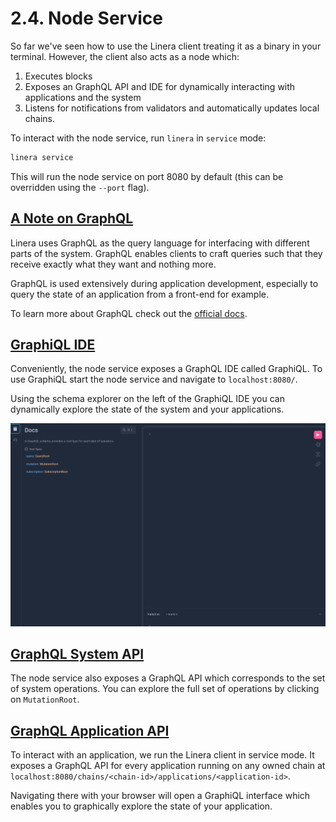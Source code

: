 # 2.4. Node Service

So far we've seen how to use the Linera client treating it as a binary in your terminal. However, the client also acts as a node which:

1. Executes blocks
2. Exposes an GraphQL API and IDE for dynamically interacting with applications and the system
3. Listens for notifications from validators and automatically updates local chains.

To interact with the node service, run `linera` in `service` mode:

```bash
linera service
```

This will run the node service on port 8080 by default (this can be overridden using the `--port` flag).

## [A Note on GraphQL](https://linera-dev.respeer.ai/#/core_concepts/node_service?id=a-note-on-graphql)

Linera uses GraphQL as the query language for interfacing with different parts of the system. GraphQL enables clients to craft queries such that they receive exactly what they want and nothing more.

GraphQL is used extensively during application development, especially to query the state of an application from a front-end for example.

To learn more about GraphQL check out the [official docs](https://graphql.org/learn/).

## [GraphiQL IDE](https://linera-dev.respeer.ai/#/core_concepts/node_service?id=graphiql-ide)

Conveniently, the node service exposes a GraphQL IDE called GraphiQL. To use GraphiQL start the node service and navigate to `localhost:8080/`.

Using the schema explorer on the left of the GraphiQL IDE you can dynamically explore the state of the system and your applications.

![graphiql.png](node_service.assets/graphiql.png)

## [GraphQL System API](https://linera-dev.respeer.ai/#/core_concepts/node_service?id=graphql-system-api)

The node service also exposes a GraphQL API which corresponds to the set of system operations. You can explore the full set of operations by clicking on `MutationRoot`.

## [GraphQL Application API](https://linera-dev.respeer.ai/#/core_concepts/node_service?id=graphql-application-api)

To interact with an application, we run the Linera client in service mode. It exposes a GraphQL API for every application running on any owned chain at `localhost:8080/chains/<chain-id>/applications/<application-id>`.

Navigating there with your browser will open a GraphiQL interface which enables you to graphically explore the state of your application.
